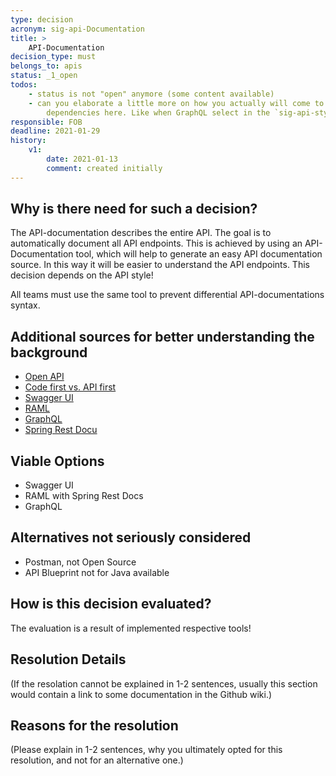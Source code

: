 ```yaml
---
type: decision
acronym: sig-api-Documentation 
title: >
    API-Documentation
decision_type: must
belongs_to: apis
status: _1_open
todos:
    - status is not "open" anymore (some content available)
    - can you elaborate a little more on how you actually will come to a decision proposal? E.g. by giving the 
        dependencies here. Like when GraphQL select in the `sig-api-style` decision, then ... etc.
responsible: FOB
deadline: 2021-01-29
history:
    v1:
        date: 2021-01-13
        comment: created initially
---
```


## Why is there need for such a decision?
The API-documentation describes the entire
API. The goal is to automatically document all API endpoints. This is achieved by using an API-Documentation tool, which will help to generate an easy API documentation source.
In this way it will be easier to understand the API endpoints. This decision depends on the API style!

All teams must use the same tool to prevent differential API-documentations syntax.

## Additional sources for better understanding the background

* [Open API](https://entwickler.de/online/development/einstieg-in-openapi-v3-579830417.html)
* [Code first vs. API first](https://apisyouwonthate.com/blog/api-design-first-vs-code-first)
* [Swagger UI](https://swagger.io/tools/swagger-ui/)
* [RAML](https://raml.org/)
* [GraphQL](https://nordicapis.com/graphql-documentation-generators-explorers-and-tools/)
* [Spring Rest Docu](https://spring.io/projects/spring-restdocs)

## Viable Options

* Swagger UI
* RAML with Spring Rest Docs
* GraphQL

## Alternatives not seriously considered

* Postman, not Open Source
* API Blueprint not for Java available 

## How is this decision evaluated?

The evaluation is a result of implemented respective tools!
 
## Resolution Details

(If the resolation cannot be explained in 1-2 sentences, usually this section would contain a link to some
documentation in the Github wiki.)


## Reasons for the resolution

(Please explain in 1-2 sentences, why you ultimately opted for this resolution, and not for an alternative one.)

